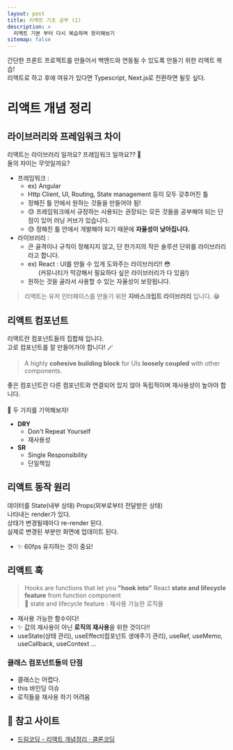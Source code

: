 ```yaml
---
layout: post
title: 리액트 기초 공부 (1)
description: >
  리액트 기본 부터 다시 복습하며 정리해보기
sitemap: false
---
```


간단한 프론트 프로젝트를 만들어서 백엔드와 연동될 수 있도록 만들기 위한 리액트 복습!
<br>
리액트로 하고 후에 여유가 있다면 Typescript, Next.js로 전환하면 될듯 싶다.

# 리액트 개념 정리
## 라이브러리와 프레임워크 차이
리액트는 라이브러리 일까요? 프레임워크 일까요?? 🤔
<br>
둘의 차이는 무엇일까요?

- 프레임워크 : 
  - ex) Angular
  - Http Client, UI, Routing, State management 등이 모두 갖추어진 틀
  - 정해진 틀 안에서 원하는 것들을 만들어야 됨!
  - 😓 프레임워크에서 규정하는 사용되는 권장되는 모든 것들을 공부해야 되는 단점이 있어 러닝 커브가 있습니다.
  - 😓 정해진 틀 안에서 개발해야 되기 때문에 **자율성이 낮아집니다.**
- 라이브러리 : 
  - 큰 골격이나 규칙이 정해지지 않고, 단 한가지의 작은 솔루션 단위를 라이브러리라고 합니다.
  - ex) React : UI를 만들 수 있게 도와주는 라이브러리!! 😳
    <br>
    &nbsp;&nbsp;&nbsp;&nbsp;&nbsp;&nbsp;(커뮤니티가 막강해서 필요하다 싶은 라이브러리가 다 있음!)
  - 원하는 것을 골라서 사용할 수 있는 자율성이 보장됩니다.

> 리액트는 유저 인터페이스를 만들기 위한 **자바스크립트 라이브러리** 입니다. 😁

## 리액트 컴포넌트
리액트란 컴포넌트들의 집합체 입니다.
<br>
고로 컴포넌트를 잘 만들어가야 합니다! 🪄

> A highly **cohesive building block** for UIs **loosely coupled** with other components.

좋은 컴포넌트란 다른 컴포넌트와 연결되어 있지 않아 독립적이며 재사용성이 높아야 합니다.
<br>
<br>
🎯 두 가지를 기억해보자!
- **DRY**
  - Don't Repeat Yourself
  - 재사용성
- **SR**
  - Single Responsibility
  - 단일책임

## 리액트 동작 원리
데이터를 State(내부 상태) Props(외부로부터 전달받은 상태)
<br>
나타내는 render가 있다.
<br>
상태가 변경될때마다 re-render 된다.
<br>
실제로 변경된 부분만 화면에 업데이트 된다.
- ✨ 60fps 유지하는 것이 중요!

## 리액트 훅
> Hooks are functions that let you **"hook into"** React **state and lifecycle feature** from function component
> <br>
> 📌 state and lifecycle feature : 재사용 가능한 로직들
- 재사용 가능한 함수이다!
- ✨ 값의 재사용이 아닌 **로직의 재사용**을 위한 것이다!!
- useState(상태 관리), useEffect(컴포넌트 생애주기 관리), useRef, useMemo, useCallback, useContext ...

### 클래스 컴포넌트들의 단점
- 클래스는 어렵다.
- this 바인딩 이슈
- 로직들을 재사용 하기 어려움

## 🔖 참고 사이트
- [드림코딩 - 리액트 개념정리 · 클론코딩](https://academy.dream-coding.com/courses/react)